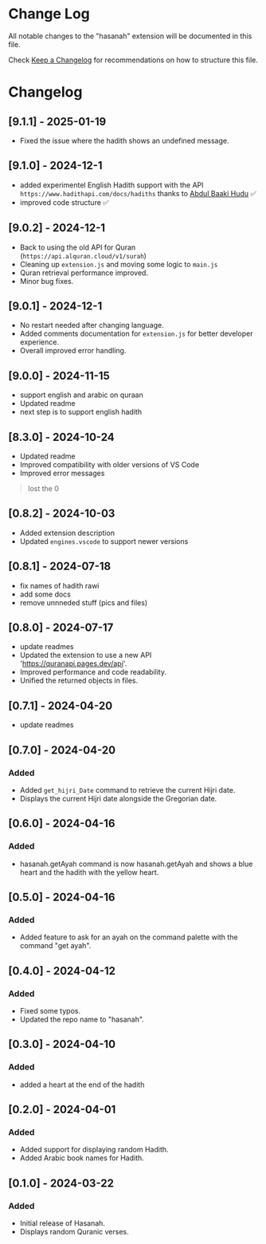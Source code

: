 # Change Log

All notable changes to the "hasanah" extension will be documented in this file.

Check [Keep a Changelog](http://keepachangelog.com/) for recommendations on how to structure this file.

# Changelog

## [9.1.1] - 2025-01-19

- Fixed the issue where the hadith shows an undefined message.

## [9.1.0] - 2024-12-1

- added experimentel English Hadith support with the API `https://www.hadithapi.com/docs/hadiths` thanks to [Abdul Baaki Hudu](https://github.com/baaki20)  ✅
- improved code structure ✅


## [9.0.2] - 2024-12-1

- Back to using the old API for Quran (`https://api.alquran.cloud/v1/surah`)
- Cleaning up `extension.js` and moving some logic to `main.js`
- Quran retrieval performance improved.
- Minor bug fixes.

## [9.0.1] - 2024-12-1

- No restart needed after changing language.
- Added comments documentation for `extension.js` for better developer experience.
- Overall improved error handling.

## [9.0.0] - 2024-11-15

- support english and arabic on quraan
- Updated readme
- next step is to support english hadith

## [8.3.0] - 2024-10-24

- Updated readme
- Improved compatibility with older versions of VS Code
- Improved error messages

> lost the 0

## [0.8.2] - 2024-10-03

- Added extension description
- Updated `engines.vscode` to support newer versions

## [0.8.1] - 2024-07-18

- fix names of hadith rawi
- add some docs
- remove unnneded stuff (pics and files)

## [0.8.0] - 2024-07-17

- update readmes
- Updated the extension to use a new API 'https://quranapi.pages.dev/api'.
- Improved performance and code readability.
- Unified the returned objects in files.

## [0.7.1] - 2024-04-20

- update readmes

## [0.7.0] - 2024-04-20

### Added

- Added `get_hijri_Date` command to retrieve the current Hijri date.
- Displays the current Hijri date alongside the Gregorian date.

## [0.6.0] - 2024-04-16

### Added

- hasanah.getAyah command is now hasanah.getAyah and shows a blue heart and the hadith with the yellow heart.

## [0.5.0] - 2024-04-16

### Added

- Added feature to ask for an ayah on the command palette with the command "get ayah".

## [0.4.0] - 2024-04-12

### Added

- Fixed some typos.
- Updated the repo name to "hasanah".

## [0.3.0] - 2024-04-10

### Added

- added a heart at the end of the hadith

## [0.2.0] - 2024-04-01

### Added

- Added support for displaying random Hadith.
- Added Arabic book names for Hadith.

## [0.1.0] - 2024-03-22

### Added

- Initial release of Hasanah.
- Displays random Quranic verses.
